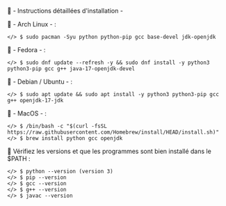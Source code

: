 🔧 - Instructions détaillées d'installation -

🐧 - Arch Linux - : 

    </> $ sudo pacman -Syu python python-pip gcc base-devel jdk-openjdk

🎩 - Fedora - : 

    </> $ sudo dnf update --refresh -y && sudo dnf install -y python3 python3-pip gcc g++ java-17-openjdk-devel

🍥 - Debian / Ubuntu - : 

    </> $ sudo apt update && sudo apt install -y python3 python3-pip gcc g++ openjdk-17-jdk

🍎 - MacOS - : 

    </> $ /bin/bash -c "$(curl -fsSL https://raw.githubusercontent.com/Homebrew/install/HEAD/install.sh)"
    </> $ brew install python gcc openjdk

🔧 Vérifiez les versions et que les programmes sont bien installé dans le $PATH : 

    </> $ python --version (version 3)
    </> $ pip --version
    </> $ gcc --version
    </> $ g++ --version
    </> $ javac --version


